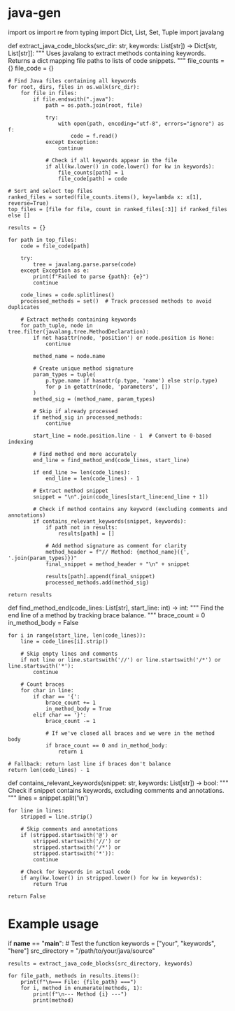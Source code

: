 # java-gen
import os
import re
from typing import Dict, List, Set, Tuple
import javalang

def extract_java_code_blocks(src_dir: str, keywords: List[str]) -> Dict[str, List[str]]:
    """
    Uses javalang to extract methods containing keywords.
    Returns a dict mapping file paths to lists of code snippets.
    """
    file_counts = {}
    file_code = {}
    
    # Find Java files containing all keywords
    for root, dirs, files in os.walk(src_dir):
        for file in files:
            if file.endswith(".java"):
                path = os.path.join(root, file)
                
                try:
                    with open(path, encoding="utf-8", errors="ignore") as f:
                        code = f.read()
                except Exception:
                    continue
                
                # Check if all keywords appear in the file
                if all(kw.lower() in code.lower() for kw in keywords):
                    file_counts[path] = 1
                    file_code[path] = code
    
    # Sort and select top files
    ranked_files = sorted(file_counts.items(), key=lambda x: x[1], reverse=True)
    top_files = [file for file, count in ranked_files[:3]] if ranked_files else []
    
    results = {}
    
    for path in top_files:
        code = file_code[path]
        
        try:
            tree = javalang.parse.parse(code)
        except Exception as e:
            print(f"Failed to parse {path}: {e}")
            continue
        
        code_lines = code.splitlines()
        processed_methods = set()  # Track processed methods to avoid duplicates
        
        # Extract methods containing keywords
        for path_tuple, node in tree.filter(javalang.tree.MethodDeclaration):
            if not hasattr(node, 'position') or node.position is None:
                continue
                
            method_name = node.name
            
            # Create unique method signature
            param_types = tuple(
                p.type.name if hasattr(p.type, 'name') else str(p.type) 
                for p in getattr(node, 'parameters', [])
            )
            method_sig = (method_name, param_types)
            
            # Skip if already processed
            if method_sig in processed_methods:
                continue
            
            start_line = node.position.line - 1  # Convert to 0-based indexing
            
            # Find method end more accurately
            end_line = find_method_end(code_lines, start_line)
            
            if end_line >= len(code_lines):
                end_line = len(code_lines) - 1
            
            # Extract method snippet
            snippet = "\n".join(code_lines[start_line:end_line + 1])
            
            # Check if method contains any keyword (excluding comments and annotations)
            if contains_relevant_keywords(snippet, keywords):
                if path not in results:
                    results[path] = []
                
                # Add method signature as comment for clarity
                method_header = f"// Method: {method_name}({', '.join(param_types)})"
                final_snippet = method_header + "\n" + snippet
                
                results[path].append(final_snippet)
                processed_methods.add(method_sig)
    
    return results

def find_method_end(code_lines: List[str], start_line: int) -> int:
    """
    Find the end line of a method by tracking brace balance.
    """
    brace_count = 0
    in_method_body = False
    
    for i in range(start_line, len(code_lines)):
        line = code_lines[i].strip()
        
        # Skip empty lines and comments
        if not line or line.startswith('//') or line.startswith('/*') or line.startswith('*'):
            continue
        
        # Count braces
        for char in line:
            if char == '{':
                brace_count += 1
                in_method_body = True
            elif char == '}':
                brace_count -= 1
                
                # If we've closed all braces and we were in the method body
                if brace_count == 0 and in_method_body:
                    return i
    
    # Fallback: return last line if braces don't balance
    return len(code_lines) - 1

def contains_relevant_keywords(snippet: str, keywords: List[str]) -> bool:
    """
    Check if snippet contains keywords, excluding comments and annotations.
    """
    lines = snippet.split('\n')
    
    for line in lines:
        stripped = line.strip()
        
        # Skip comments and annotations
        if (stripped.startswith('@') or 
            stripped.startswith('//') or 
            stripped.startswith('/*') or 
            stripped.startswith('*')):
            continue
        
        # Check for keywords in actual code
        if any(kw.lower() in stripped.lower() for kw in keywords):
            return True
    
    return False

# Example usage
if __name__ == "__main__":
    # Test the function
    keywords = ["your", "keywords", "here"]
    src_directory = "/path/to/your/java/source"
    
    results = extract_java_code_blocks(src_directory, keywords)
    
    for file_path, methods in results.items():
        print(f"\n=== File: {file_path} ===")
        for i, method in enumerate(methods, 1):
            print(f"\n--- Method {i} ---")
            print(method)
